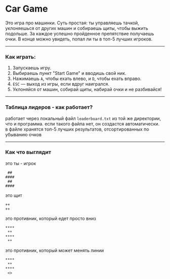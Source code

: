 # Car Game

Это игра про машинки. Суть простая: ты управляешь тачкой, уклоняешься от других машин и собираешь щиты, чтобы выжить подольше. За каждое успешно пройденное препятствие получаешь очки. В конце можно увидеть, попал ли ты в топ-5 лучших игроков. 

---

### Как играть:
1. Запускаешь игру.  
2. Выбираешь пункт "Start Game" и вводишь свой ник.  
3. Нажимаешь `A`, чтобы ехать влево, и `D`, чтобы ехать вправо.  
4. `ESC` — выход из игры, если вдруг наигрался.  
5. Уклоняйся от машин, собирай щиты, набирай очки и не разбивайся!  

---

### Таблица лидеров - как работает?
работает через локальный файл `leaderboard.txt` из той же директории, что и программа. если такого файла нет, он создастся автоматически. \
в файле хранятся топ-5 лучших результатов, отсортированных по убыванию очков

---
### Как что выглядит
это ты - игрок
```
 ##
####
 ##
####
```
это щит
```
++
++
```
это противник, который едет просто вниз
```
****
 **
****
 **
```
это противник, который может менять линии
```
****
 **
****
 <>
```
